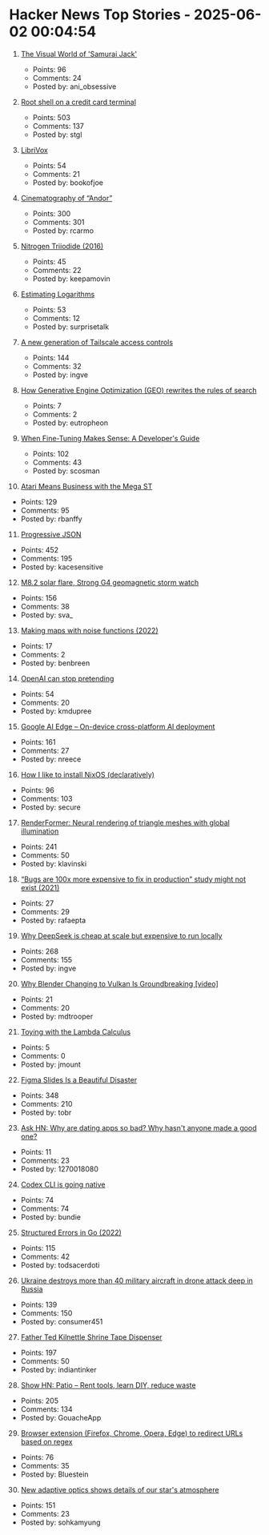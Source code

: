 # Hacker News Top Stories - 2025-06-02 00:04:54

1. [The Visual World of 'Samurai Jack'](https://animationobsessive.substack.com/p/the-visual-world-of-samurai-jack)
   - Points: 96
   - Comments: 24
   - Posted by: ani_obsessive

2. [Root shell on a credit card terminal](https://stefan-gloor.ch/yomani-hack)
   - Points: 503
   - Comments: 137
   - Posted by: stgl

3. [LibriVox](https://librivox.org/)
   - Points: 54
   - Comments: 21
   - Posted by: bookofjoe

4. [Cinematography of “Andor”](https://www.pushing-pixels.org/2025/05/20/cinematography-of-andor-interview-with-christophe-nuyens.html)
   - Points: 300
   - Comments: 301
   - Posted by: rcarmo

5. [Nitrogen Triiodide (2016)](https://www.fourmilab.ch/documents/chemistry/NI3/)
   - Points: 45
   - Comments: 22
   - Posted by: keepamovin

6. [Estimating Logarithms](https://obrhubr.org/logarithm-estimation)
   - Points: 53
   - Comments: 12
   - Posted by: surprisetalk

7. [A new generation of Tailscale access controls](https://tailscale.com/blog/grants-ga)
   - Points: 144
   - Comments: 32
   - Posted by: ingve

8. [How Generative Engine Optimization (GEO) rewrites the rules of search](https://a16z.com/geo-over-seo/)
   - Points: 7
   - Comments: 2
   - Posted by: eutropheon

9. [When Fine-Tuning Makes Sense: A Developer's Guide](https://getkiln.ai/blog/why_fine_tune_LLM_models_and_how_to_get_started)
   - Points: 102
   - Comments: 43
   - Posted by: scosman

10. [Atari Means Business with the Mega ST](https://www.goto10retro.com/p/atari-means-business-with-the-mega)
   - Points: 129
   - Comments: 95
   - Posted by: rbanffy

11. [Progressive JSON](https://overreacted.io/progressive-json/)
   - Points: 452
   - Comments: 195
   - Posted by: kacesensitive

12. [M8.2 solar flare, Strong G4 geomagnetic storm watch](https://www.spaceweatherlive.com/en/news/view/581/20250531-m8-2-solar-flare-strong-g4-geomagnetic-storm-watch.html)
   - Points: 156
   - Comments: 38
   - Posted by: sva_

13. [Making maps with noise functions (2022)](https://www.redblobgames.com/maps/terrain-from-noise/)
   - Points: 17
   - Comments: 2
   - Posted by: benbreen

14. [OpenAI can stop pretending](https://www.theatlantic.com/technology/archive/2025/05/openai-nonprofit-pbc/682979/)
   - Points: 54
   - Comments: 20
   - Posted by: kmdupree

15. [Google AI Edge – On-device cross-platform AI deployment](https://ai.google.dev/edge)
   - Points: 161
   - Comments: 27
   - Posted by: nreece

16. [How I like to install NixOS (declaratively)](https://michael.stapelberg.ch/posts/2025-06-01-nixos-installation-declarative/)
   - Points: 96
   - Comments: 103
   - Posted by: secure

17. [RenderFormer: Neural rendering of triangle meshes with global illumination](https://microsoft.github.io/renderformer/)
   - Points: 241
   - Comments: 50
   - Posted by: klavinski

18. [“Bugs are 100x more expensive to fix in production” study might not exist (2021)](https://www.theregister.com/2021/07/22/bugs_expense_bs/)
   - Points: 27
   - Comments: 29
   - Posted by: rafaepta

19. [Why DeepSeek is cheap at scale but expensive to run locally](https://www.seangoedecke.com/inference-batching-and-deepseek/)
   - Points: 268
   - Comments: 155
   - Posted by: ingve

20. [Why Blender Changing to Vulkan Is Groundbreaking [video]](https://www.youtube.com/watch?v=7cta91Y53gs)
   - Points: 21
   - Comments: 20
   - Posted by: mdtrooper

21. [Toying with the Lambda Calculus](https://github.com/WinVector/Examples/blob/main/lambda_calculus/toying_with_the_lambda_calculus.ipynb)
   - Points: 5
   - Comments: 0
   - Posted by: jmount

22. [Figma Slides Is a Beautiful Disaster](https://allenpike.com/2025/figma-slides-beautiful-disaster)
   - Points: 348
   - Comments: 210
   - Posted by: tobr

23. [Ask HN: Why are dating apps so bad? Why hasn't anyone made a good one?](undefined)
   - Points: 11
   - Comments: 23
   - Posted by: 1270018080

24. [Codex CLI is going native](https://github.com/openai/codex/discussions/1174)
   - Points: 74
   - Comments: 74
   - Posted by: bundie

25. [Structured Errors in Go (2022)](https://southcla.ws/structured-errors-in-go)
   - Points: 115
   - Comments: 42
   - Posted by: todsacerdoti

26. [Ukraine destroys more than 40 military aircraft in drone attack deep in Russia](https://www.npr.org/2025/06/01/nx-s1-5419509/ukraine-destroys-military-aircraft-attack-inside-russia-planes)
   - Points: 139
   - Comments: 150
   - Posted by: consumer451

27. [Father Ted Kilnettle Shrine Tape Dispenser](https://stephencoyle.net/kilnettle)
   - Points: 197
   - Comments: 50
   - Posted by: indiantinker

28. [Show HN: Patio – Rent tools, learn DIY, reduce waste](https://patio.so)
   - Points: 205
   - Comments: 134
   - Posted by: GouacheApp

29. [Browser extension (Firefox, Chrome, Opera, Edge) to redirect URLs based on regex](https://github.com/einaregilsson/Redirector)
   - Points: 76
   - Comments: 35
   - Posted by: Bluestein

30. [New adaptive optics shows details of our star's atmosphere](https://nso.edu/press-release/new-adaptive-optics-shows-stunning-details-of-our-stars-atmosphere/)
   - Points: 151
   - Comments: 23
   - Posted by: sohkamyung

